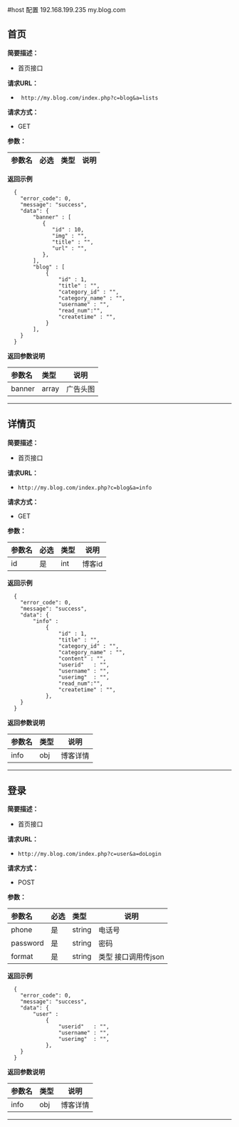 #host 配置
192.168.199.235 my.blog.com



## 首页
**简要描述：** 

- 首页接口

**请求URL：** 
- ` http://my.blog.com/index.php?c=blog&a=lists`
  
**请求方式：**
- GET

**参数：** 

|参数名|必选|类型|说明|
|:----    |:---|:----- |-----   |


 **返回示例**

``` 
  {
    "error_code": 0,
    "message": "success",
    "data": {
        "banner" : [
           {
              "id" : 10,
              "img" : "",
              "title" : "",
              "url" : "",
           },
        ],
        "blog" : [
            {
                "id" : 1,
                "title" : "",
                "category_id" : "",
                "category_name" : "",
                "username" : "",
                "read_num":"",
                "createtime" : "",
            }
        ],
    }
  }
```

 **返回参数说明** 

|参数名|类型|说明|
|:-----  |:----- |----- |
|banner  |array    |广告头图  |



***







## 详情页
**简要描述：** 

- 首页接口

**请求URL：** 
- ` http://my.blog.com/index.php?c=blog&a=info `
  
**请求方式：**
- GET

**参数：** 

|参数名|必选|类型|说明|
|:----    |:---|:----- |-----   |
|id |是  |int |博客id|

 **返回示例**

``` 
  {
    "error_code": 0,
    "message": "success",
    "data": {
        "info" : 
            {
                "id" : 1,
                "title" : "",
                "category_id" : "",
                "category_name" : "",
                "content" : "",
                "userid"   : "",
                "username" : "",
                "userimg"  : "",
                "read_num":"",
                "createtime" : "",
            },
    }
  }
```

 **返回参数说明** 

|参数名|类型|说明|
|:-----  |:----- |----- |
|info  |obj    |博客详情  |



***






## 登录
**简要描述：** 

- 首页接口

**请求URL：** 
- ` http://my.blog.com/index.php?c=user&a=doLogin `
  
**请求方式：**
- POST

**参数：** 

|参数名|必选|类型|说明|
|:----    |:---|:----- |-----   |
|phone |是  |string |电话号|
|password |是  |string |密码|
|format |是  |string |类型 接口调用传json|

 **返回示例**

``` 
  {
    "error_code": 0,
    "message": "success",
    "data": {
        "user" : 
            {
                "userid"   : "",
                "username" : "",
                "userimg"  : "",
            },
    }
  }
```

 **返回参数说明** 

|参数名|类型|说明|
|:-----  |:----- |----- |
|info  |obj    |博客详情  |



***